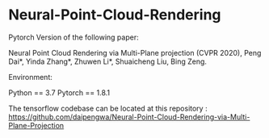 # Neural-Point-Cloud-Rendering


Pytorch Version of the following paper:

Neural Point Cloud Rendering via Multi-Plane projection (CVPR 2020), Peng Dai*, Yinda Zhang*, Zhuwen Li*, Shuaicheng Liu, Bing Zeng.

Environment:

Python == 3.7
Pytorch == 1.8.1


The tensorflow codebase can be located at this repository : https://github.com/daipengwa/Neural-Point-Cloud-Rendering-via-Multi-Plane-Projection


